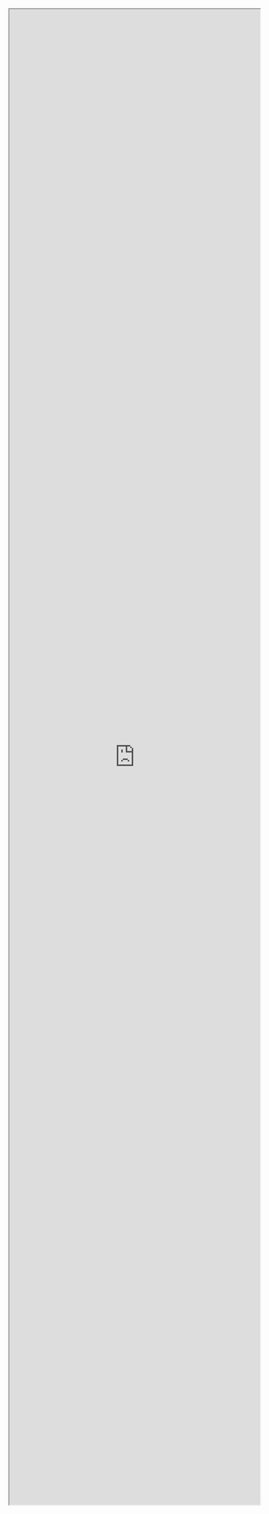 <div style="text-align: center">
<iframe src="https://docs.google.com/document/d/e/2PACX-1vRNrqRyQttux8bgiqyKbQX1QLjUrwH-QRsZ6ajHULpZTESO1-wxt-YZ9TFLIQn1PFi2hQPaeIwaeSKr/pub?embedded=true" width="100%" height="3000">
</iframe>
</div>